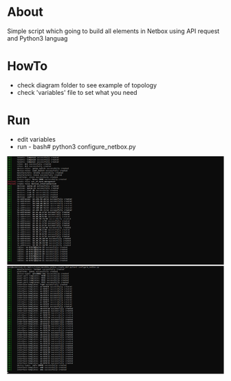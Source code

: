 # About

Simple script which going to build all elements in Netbox using API request and Python3 languag


# HowTo
- check diagram folder to see example of topology
- check 'variables' file to set what you need

# Run
- edit variables
- run - bash# python3 configure_netbox.py

![Screenshot](example_1.png)
![Screenshot](example_2.png)